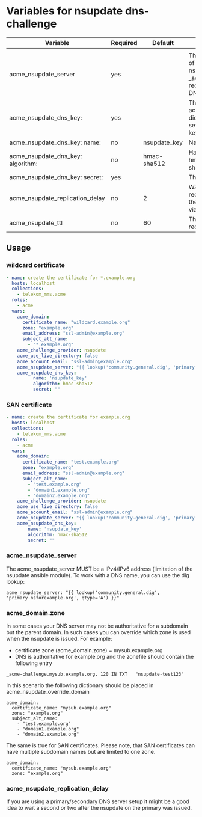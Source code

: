 # Variables for nsupdate dns-challenge

| Variable                          | Required | Default      | Description                                                                                                                         |
|-----------------------------------|----------|--------------|-------------------------------------------------------------------------------------------------------------------------------------|
|                                   |          |              |                                                                                                                                     |
| acme_nsupdate_server              | yes      |              | The IPv4/IPv6 address of the DNS server where nsupdate manages the _acme-challenge TXT records. (can also be a DNS name, see below) |
| acme_nsupdate_dns_key:            | yes      |              | The acme_nsupdate_dns_key dictionary mirrors the settings of a bind DNS keyfile.                                                    |
| acme_nsupdate_dns_key: name:      | no       | nsupdate_key | Name of the                                                                                                                         |
| acme_nsupdate_dns_key: algorithm: | no       | hmac-sha512  | Hash algo of the key (i.e. hmac-sha512, hmac-sha256)                                                                                |
| acme_nsupdate_dns_key: secret:    | yes      |              | The key                                                                                                                             |
| acme_nsupdate_replication_delay   | no       | 2            | Wait time after the TXT record is issued, before the certificate is fetched via ACME                                                |
| acme_nsupdate_ttl                 | no       | 60           | The TTL for the TXT record                                                                                                          |

## Usage

### wildcard certificate

```yaml
- name: create the certificate for *.example.org
  hosts: localhost
  collections:
    - telekom_mms.acme
  roles:
    - acme
  vars:
    acme_domain:
      certificate_name: "wildcard.example.org"
      zone: "example.org"
      email_address: "ssl-admin@example.org"
      subject_alt_name:
        - "*.example.org"
    acme_challenge_provider: nsupdate
    acme_use_live_directory: false
    acme_account_email: "ssl-admin@example.org"
    acme_nsupdate_server: "{{ lookup('community.general.dig', 'primary.nsforexample.org', qtype='A') }}"
    acme_nsupdate_dns_key:
          name: 'nsupdate_key'
          algorithm: hmac-sha512
          secret: ""
```

### SAN certificate

```yaml
- name: create the certificate for example.org
  hosts: localhost
  collections:
    - telekom_mms.acme
  roles:
    - acme
  vars:
    acme_domain:
      certificate_name: "test.example.org"
      zone: "example.org"
      email_address: "ssl-admin@example.org"
      subject_alt_name:
        - "test.example.org"
        - "domain1.example.org"
        - "domain2.example.org"
    acme_challenge_provider: nsupdate
    acme_use_live_directory: false
    acme_account_email: "ssl-admin@example.org"
    acme_nsupdate_server: "{{ lookup('community.general.dig', 'primary.nsforexample.org', qtype='A') }}"
    acme_nsupdate_dns_key:
        name: 'nsupdate_key'
        algorithm: hmac-sha512
        secret: ""
```

### acme_nsupdate_server
The acme_nsupdate_server MUST be a IPv4/IPv6 address (limitation of the nsupdate ansible module). To work with a DNS 
name, you can use the dig lookup: 
```
acme_nsupdate_server: "{{ lookup('community.general.dig', 'primary.nsforexample.org', qtype='A') }}"
```

### acme_domain.zone
In some cases your DNS server may not be authoritative for a subdomain but the parent domain. In such cases you can 
override which zone is used when the nsupdate is issued. For example:

* certificate zone (acme_domain.zone) = mysub.example.org
* DNS is authoritative for example.org and the zonefile should contain the following entry
```
_acme-challenge.mysub.example.org. 120 IN TXT   "nsupdate-test123"
```
In this scenario the following dictionary should be placed in acme_nsupdate_override_domain
```
acme_domain:
  certificate_name: "mysub.example.org"
  zone: "example.org"
  subject_alt_name:
    - "test.example.org"
    - "domain1.example.org"
    - "domain2.example.org"
```

The same is true for SAN certificates. Please note, that SAN certificates can have multiple subdomain names but
are limited to one zone.
```
acme_domain:
  certificate_name: "mysub.example.org"
  zone: "example.org"
```

### acme_nsupdate_replication_delay
If you are using a primary/secondary DNS server setup it might be a good idea to wait a second or two after the 
nsupdate on the primary was issued.
